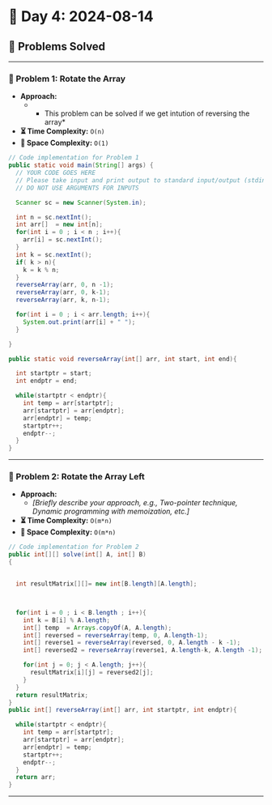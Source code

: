 
# 📅 Day 4: 2024-08-14

## 🚀 Problems Solved

---

### 🧩 Problem 1: Rotate the Array
- **Approach:**
  - * This problem can be solved if we get intution of reversing the array*
- **⏳ Time Complexity:** `O(n)`
- **💾 Space Complexity:** `O(1)`

```java
// Code implementation for Problem 1
public static void main(String[] args) {
  // YOUR CODE GOES HERE
  // Please take input and print output to standard input/output (stdin/stdout)
  // DO NOT USE ARGUMENTS FOR INPUTS

  Scanner sc = new Scanner(System.in);

  int n = sc.nextInt();
  int arr[]  = new int[n];
  for(int i = 0 ; i < n ; i++){
    arr[i] = sc.nextInt();
  }
  int k = sc.nextInt();
  if( k > n){
    k = k % n;
  }
  reverseArray(arr, 0, n -1);
  reverseArray(arr, 0, k-1);
  reverseArray(arr, k, n-1);

  for(int i = 0 ; i < arr.length; i++){
    System.out.print(arr[i] + " ");
  }

}

public static void reverseArray(int[] arr, int start, int end){

  int startptr = start;
  int endptr = end;

  while(startptr < endptr){
    int temp = arr[startptr];
    arr[startptr] = arr[endptr];
    arr[endptr] = temp;
    startptr++;
    endptr--;
  }
}
```

---

### 🧩 Problem 2: Rotate the Array Left
- **Approach:**
  - *[Briefly describe your approach, e.g., Two-pointer technique, Dynamic programming with memoization, etc.]*
- **⏳ Time Complexity:** `O(m*n)`
- **💾 Space Complexity:** `O(m*n)`

```java
// Code implementation for Problem 2
public int[][] solve(int[] A, int[] B)
{


  int resultMatrix[][]= new int[B.length][A.length];



  for(int i = 0 ; i < B.length ; i++){
    int k = B[i] % A.length;
    int[] temp  = Arrays.copyOf(A, A.length);
    int[] reversed = reverseArray(temp, 0, A.length-1);
    int[] reverse1 = reverseArray(reversed, 0, A.length - k -1);
    int[] reversed2 = reverseArray(reverse1, A.length-k, A.length -1);

    for(int j = 0; j < A.length; j++){
      resultMatrix[i][j] = reversed2[j];
    }
  }
  return resultMatrix;
}
public int[] reverseArray(int[] arr, int startptr, int endptr){

  while(startptr < endptr){
    int temp = arr[startptr];
    arr[startptr] = arr[endptr];
    arr[endptr] = temp;
    startptr++;
    endptr--;
  }
  return arr;
}

```

---

